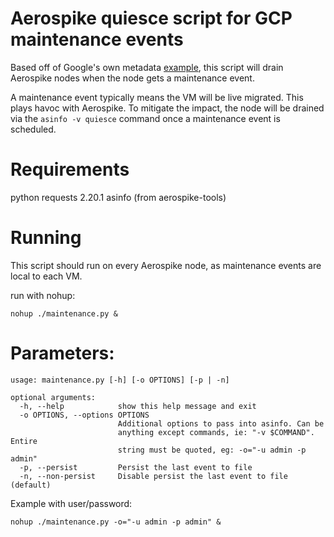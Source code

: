 # Aerospike quiesce script for GCP maintenance events

Based off of Google's own metadata [example](https://github.com/GoogleCloudPlatform/python-docs-samples/blob/master/compute/metadata/main.py),
this script will drain Aerospike nodes when the node gets a maintenance event.

A maintenance event typically means the VM will be live migrated. This plays havoc with Aerospike.
To mitigate the impact, the node will be drained via the `asinfo -v quiesce` command once a maintenance event is scheduled.

# Requirements

python requests 2.20.1
asinfo (from aerospike-tools)


# Running

This script should run on every Aerospike node, as maintenance events are local to each VM.

run with nohup:

```
nohup ./maintenance.py &
```

# Parameters:

```
usage: maintenance.py [-h] [-o OPTIONS] [-p | -n]

optional arguments:
  -h, --help            show this help message and exit
  -o OPTIONS, --options OPTIONS
                        Additional options to pass into asinfo. Can be
                        anything except commands, ie: "-v $COMMAND". Entire
                        string must be quoted, eg: -o="-u admin -p admin"
  -p, --persist         Persist the last event to file
  -n, --non-persist     Disable persist the last event to file (default)

```


Example with user/password:

```
nohup ./maintenance.py -o="-u admin -p admin" &
```

